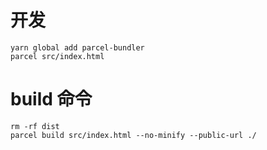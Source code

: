 # 开发
```
yarn global add parcel-bundler
parcel src/index.html
```
# build 命令
```
rm -rf dist
parcel build src/index.html --no-minify --public-url ./
```